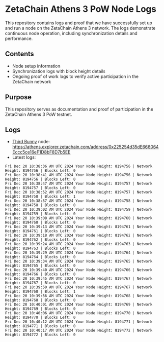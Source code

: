 # ZetaChain Athens 3 PoW Node Logs
This repository contains logs and proof that we have successfully set up and run a node on the ZetaChain Athens 3 network. The logs demonstrate continuous node operation, including synchronization details and performance.

## Contents
- Node setup information
- Synchronization logs with block height details
- Ongoing proof of work logs to verify active participation in the ZetaChain network

## Purpose
This repository serves as documentation and proof of participation in the ZetaChain Athens 3 PoW testnet.

## Logs

- [Third Bunny](https://thirdbunny.xyz/) node: https://athens.explorer.zetachain.com/address/0x225254d35dE666064Eccc5ce16eF1D8bF8D7b5EE
- Latest logs:
```
Fri Dec 20 10:38:36 AM UTC 2024 Your Node Height: 8194756 | Network Height: 8194756 | Blocks Left: 0
Fri Dec 20 10:38:41 AM UTC 2024 Your Node Height: 8194756 | Network Height: 8194756 | Blocks Left: 0
Fri Dec 20 10:38:47 AM UTC 2024 Your Node Height: 8194757 | Network Height: 8194757 | Blocks Left: 0
Fri Dec 20 10:38:52 AM UTC 2024 Your Node Height: 8194757 | Network Height: 8194758 | Blocks Left: 1
Fri Dec 20 10:38:57 AM UTC 2024 Your Node Height: 8194758 | Network Height: 8194758 | Blocks Left: 0
Fri Dec 20 10:39:02 AM UTC 2024 Your Node Height: 8194759 | Network Height: 8194759 | Blocks Left: 0
Fri Dec 20 10:39:08 AM UTC 2024 Your Node Height: 8194760 | Network Height: 8194760 | Blocks Left: 0
Fri Dec 20 10:39:13 AM UTC 2024 Your Node Height: 8194761 | Network Height: 8194761 | Blocks Left: 0
Fri Dec 20 10:39:18 AM UTC 2024 Your Node Height: 8194762 | Network Height: 8194762 | Blocks Left: 0
Fri Dec 20 10:39:24 AM UTC 2024 Your Node Height: 8194763 | Network Height: 8194763 | Blocks Left: 0
Fri Dec 20 10:39:29 AM UTC 2024 Your Node Height: 8194764 | Network Height: 8194764 | Blocks Left: 0
Fri Dec 20 10:39:34 AM UTC 2024 Your Node Height: 8194765 | Network Height: 8194765 | Blocks Left: 0
Fri Dec 20 10:39:40 AM UTC 2024 Your Node Height: 8194766 | Network Height: 8194766 | Blocks Left: 0
Fri Dec 20 10:39:45 AM UTC 2024 Your Node Height: 8194767 | Network Height: 8194767 | Blocks Left: 0
Fri Dec 20 10:39:50 AM UTC 2024 Your Node Height: 8194767 | Network Height: 8194768 | Blocks Left: 1
Fri Dec 20 10:39:56 AM UTC 2024 Your Node Height: 8194768 | Network Height: 8194768 | Blocks Left: 0
Fri Dec 20 10:40:01 AM UTC 2024 Your Node Height: 8194769 | Network Height: 8194769 | Blocks Left: 0
Fri Dec 20 10:40:06 AM UTC 2024 Your Node Height: 8194770 | Network Height: 8194770 | Blocks Left: 0
Fri Dec 20 10:40:12 AM UTC 2024 Your Node Height: 8194771 | Network Height: 8194771 | Blocks Left: 0
Fri Dec 20 10:40:17 AM UTC 2024 Your Node Height: 8194772 | Network Height: 8194772 | Blocks Left: 0
```
